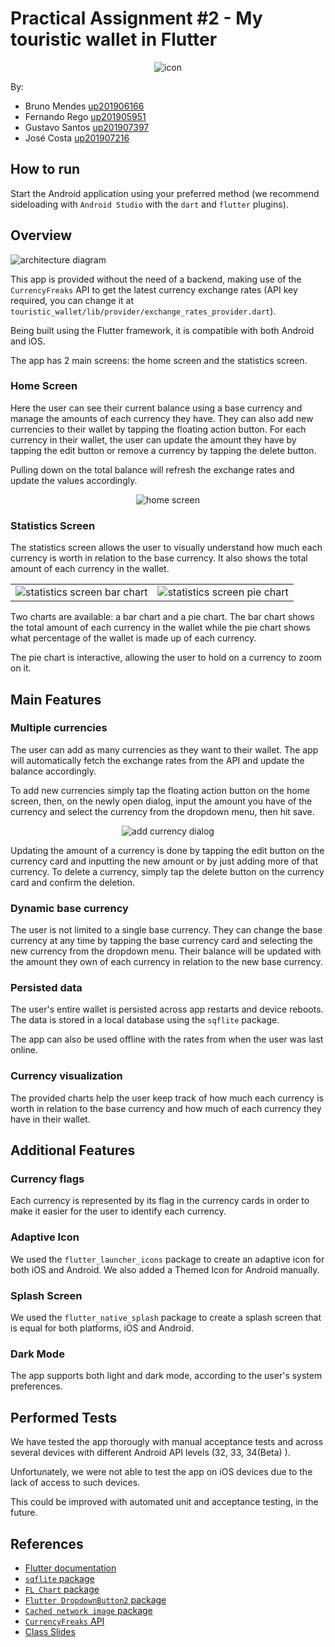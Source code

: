 # Practical Assignment #2 - My touristic wallet in Flutter

<p align="center">
    <img alt="icon" src="docs/icon.png" style="max-height: 200px;" >
</p>

By:
- Bruno Mendes [up201906166](mailto:up201906166@edu.fe.up.pt)
- Fernando Rego [up201905951](mailto:up201905951@edu.fe.up.pt)
- Gustavo Santos [up201907397](mailto:up201907397@edu.fe.up.pt)
- José Costa [up201907216](mailto:up201907216@edu.fe.up.pt)


## How to run

Start the Android application using your preferred method (we recommend sideloading with `Android Studio` with the `dart` and `flutter` plugins).


## Overview

![architecture diagram](docs/architecture_diagram.drawio.png)

This app is provided without the need of a backend, making use of the `CurrencyFreaks` API to get the latest currency exchange rates (API key required, you can change it  at `touristic_wallet/lib/provider/exchange_rates_provider.dart`).

Being built using the Flutter framework, it is compatible with both Android and iOS.

The app has 2 main screens: the home screen and the statistics screen.

### Home Screen

Here the user can see their current balance using a base currency and manage the amounts of each currency they have. They can also add new currencies to their wallet by tapping the floating action button. For each currency in their wallet, the user can update the amount they have by tapping the edit button or remove a currency by tapping the delete button.

Pulling down on the total balance will refresh the exchange rates and update the values accordingly.

<p align="center">
    <img alt="home screen" src="docs/img/home_screen.png" style="max-height: 1000px;" >
</p>

### Statistics Screen

The statistics screen allows the user to visually understand how much each currency is worth in relation to the base currency. It also shows the total amount of each currency in the wallet.

|        |       |
| -------------- | -------------- |
![statistics screen bar chart](docs/img/statistics_bar.png) | ![statistics screen pie chart](docs/img/statistics_pie.png) |

Two charts are available: a bar chart and a pie chart. The bar chart shows the total amount of each currency in the wallet while the pie chart shows what percentage of the wallet is made up of each currency.

The pie chart is interactive, allowing the user to hold on a currency to zoom on it.


## Main Features

### Multiple currencies

The user can add as many currencies as they want to their wallet. The app will automatically fetch the exchange rates from the API and update the balance accordingly.

To add new currencies simply tap the floating action button on the home screen, then, on the newly open dialog, input the amount you have of the currency and select the currency from the dropdown menu, then hit save.

<p align="center">
    <img alt="add currency dialog" src="docs/img/new_currency.png" style="max-height: 500px; text-align: center;" >
</p>

Updating the amount of a currency is done by tapping the edit button on the currency card and inputting the new amount or by just adding more of that currency. To delete a currency, simply tap the delete button on the currency card and confirm the deletion.

### Dynamic base currency

The user is not limited to a single base currency. They can change the base currency at any time by tapping the base currency card and selecting the new currency from the dropdown menu. Their balance will be updated with the amount they own of each currency in relation to the new base currency.

### Persisted data

The user's entire wallet is persisted across app restarts and device reboots. The data is stored in a local database using the `sqflite` package.

The app can also be used offline with the rates from when the user was last online.

### Currency visualization

The provided charts help the user keep track of how much each currency is worth in relation to the base currency and how much of each currency they have in their wallet.


## Additional Features

### Currency flags

Each currency is represented by its flag in the currency cards in order to make it easier for the user to identify each currency.

### Adaptive Icon

We used the `flutter_launcher_icons` package to create an adaptive icon for both iOS and Android. We also added a Themed Icon for Android manually.

### Splash Screen

We used the `flutter_native_splash` package to create a splash screen that is equal for both platforms, iOS and Android.

### Dark Mode

The app supports both light and dark mode, according to the user's system preferences.

## Performed Tests
We have tested the app thorougly with manual acceptance tests and across several devices with different Android API levels (32, 33, 34(Beta) ). 

Unfortunately, we were not able to test the app on iOS devices due to the lack of access to such devices.

This could be improved with automated unit and acceptance testing, in the future.

## References

- [Flutter documentation](https://docs.flutter.dev)
- [`sqflite` package](https://pub.dev/packages/sqflite)
- [`FL Chart` package](https://pub.dev/packages/fl_chart)
- [`Flutter DropdownButton2` package](https://pub.dev/packages/dropdown_button2)
- [`Cached network image` package](https://pub.dev/packages/cached_network_image)
- [`CurrencyFreaks` API](https://currencyfreaks.com)
- [Class Slides](https://moodle.up.pt/course/view.php?id=2244)

